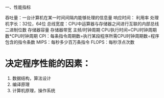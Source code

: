 一、性能指标

吞吐量：一台计算机在某一时间间隔内能够处理的信息量
响应时间：
利用率
处理机字长：32位，64位
总线宽度：CPU中运算器与存储器之间进行互联的内部总线二进制位数
存储器容量
存储器带宽
主频/时钟周期
CPU执行时间=CPU时钟周期数*CPU时钟周期
CPI：每条指令周期数=执行某段程序所需CPU时钟周期数÷程序包含的指令条数
MIPS：每秒多少百万条指令
FLOPS：每秒浮点次数

# 决定程序性能的因素：
1. 数据结构，算法设计
2. 编译原理
3. 计算机原理，操作系统
